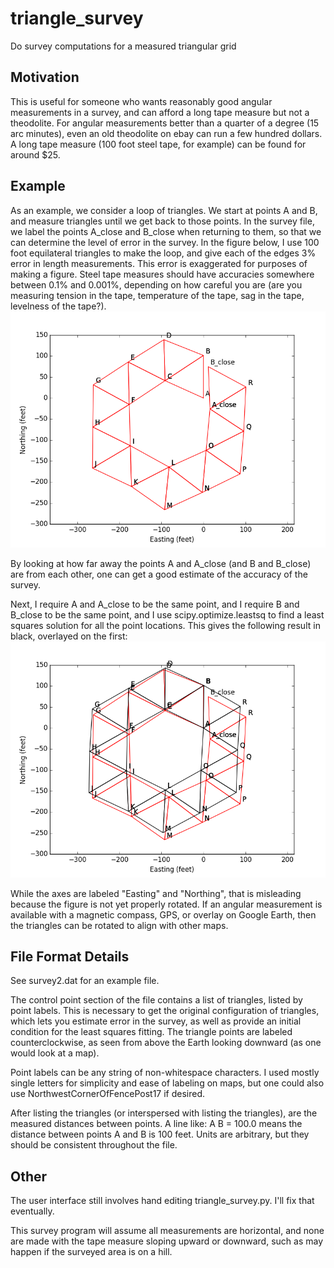 # triangle_survey
Do survey computations for a measured triangular grid

## Motivation ## 
This is useful for someone who wants reasonably good angular measurements in a
survey, and can afford a long tape measure but not a theodolite.  For angular
measurements better than a quarter of a degree (15 arc minutes), even an old
theodolite on ebay can run a few hundred dollars.  A long tape measure (100 foot
steel tape, for example) can be found for around $25.

## Example ##
As an example, we consider a loop of triangles.  We start at points A and B, and
measure triangles until we get back to those points.  In the survey file, we
label the points A_close and B_close when returning to them, so that we can
determine the level of error in the survey.  In the figure below, I use 100 foot
equilateral triangles to make the loop, and give each of the edges 3% error in
length measurements.  This error is exaggerated for purposes of making a figure.
Steel tape measures should have accuracies somewhere between 0.1% and 0.001%,
depending on how careful you are (are you measuring tension in the tape,
temperature of the tape, sag in the tape, levelness of the tape?).
![Uncorrected survey](survey2_uncorrected.png)

By looking at how far away the points A and A_close (and B and B_close) are from each other, one can
get a good estimate of the accuracy of the survey.

Next, I require A and A_close to be the same point, and I require B and B_close
to be the same point, and I use scipy.optimize.leastsq to find a least squares
solution for all the point locations.  This gives the following result in black,
overlayed on the first:
![Corrected and uncorrected survey](survey2_both.png)

While the axes are labeled "Easting" and "Northing", that is misleading because
the figure is not yet properly rotated.  If an angular measurement is available
with a magnetic compass, GPS, or overlay on Google Earth, then the triangles can
be rotated to align with other maps.

## File Format Details ## 
See survey2.dat for an example file.

The control point section of the file contains a list of triangles, listed by
point labels.  This is necessary to get the original configuration of triangles,
which lets you estimate error in the survey, as well as provide an initial
condition for the least squares fitting.  The triangle points are labeled
counterclockwise, as seen from above the Earth looking downward (as one would
look at a map).

Point labels can be any string of non-whitespace characters.  I used mostly
single letters for simplicity and ease of labeling on maps, but one could also
use NorthwestCornerOfFencePost17 if desired.

After listing the triangles (or interspersed with listing the triangles), are
the measured distances between points.  A line like:
    A B = 100.0
means the distance between points A and B is 100 feet.  Units are arbitrary, but
they should be consistent throughout the file.

## Other ## 

The user interface still involves hand editing triangle_survey.py.  I'll fix
that eventually.

This survey program will assume all measurements are horizontal, and none are
made with the tape measure sloping upward or downward, such as may happen if the
surveyed area is on a hill.



